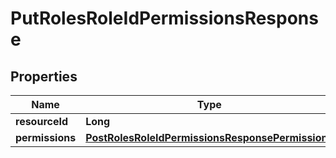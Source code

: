 # PutRolesRoleIdPermissionsResponse

## Properties
Name | Type | Description | Notes
------------ | ------------- | ------------- | -------------
**resourceId** | **Long** |  |  [optional]
**permissions** | [**PostRolesRoleIdPermissionsResponsePermissions**](PostRolesRoleIdPermissionsResponsePermissions.md) |  |  [optional]

